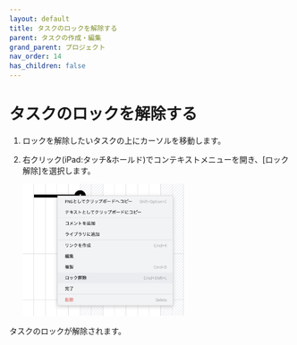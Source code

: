 ```yaml
---
layout: default
title: タスクのロックを解除する
parent: タスクの作成・編集
grand_parent: プロジェクト
nav_order: 14
has_children: false
---
```


# タスクのロックを解除する

1. ロックを解除したいタスクの上にカーソルを移動します。
2. 右クリック(iPad:タッチ&ホールド)でコンテキストメニューを開き、[ロック解除]を選択します。

   <img src="../../assets/images/projects/task/unlock-task/1.png" width="60%">

タスクのロックが解除されます。